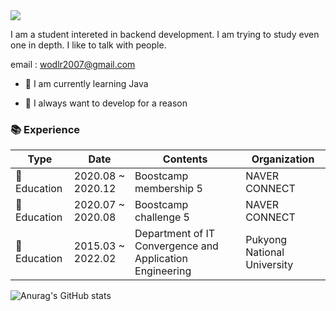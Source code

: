 <img src="https://img.shields.io/badge/Todo-Backend-3DDC84?color=blue"/> 

I am a student intereted in backend development. I am trying to study even one in depth. I like to talk with people.



email : wodlr2007@gmail.com



- 🌱 I am currently learning Java

- 🌱 I always want to develop for a reason 



### 📚 Experience

| Type        | Date              | Contents                                                 | Organization                |
| ----------- | ----------------- | -------------------------------------------------------- | --------------------------- |
| 🏫 Education | 2020.08 ~ 2020.12 | Boostcamp membership 5                                   | NAVER CONNECT               |
| 🏫 Education | 2020.07 ~ 2020.08 | Boostcamp challenge 5                                    | NAVER CONNECT               |
| 🏫 Education | 2015.03 ~ 2022.02 | Department of IT Convergence and Application Engineering | Pukyong National University |



![Anurag's GitHub stats](https://github-readme-stats.vercel.app/api?username=simjaeik&show_icons=true&theme=tokyonight)

<!--
**simjaeik/simjaeik** is a ✨ _special_ ✨ repository because its `README.md` (this file) appears on your GitHub profile.

Here are some ideas to get you started:

- 🔭 I’m currently working on ...
- 🌱 I’m currently learning ...
- 👯 I’m looking to collaborate on ...
- 🤔 I’m looking for help with ...
- 💬 Ask me about ...
- 📫 How to reach me: ...
- 😄 Pronouns: ...
- ⚡ Fun fact: ...
  -->